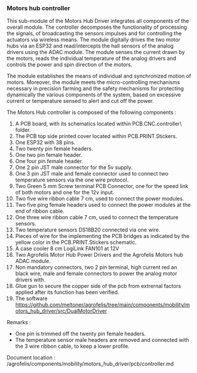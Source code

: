 ### Motors hub controller

This sub-module of the Motors Hub Driver integrates all components of the overall module.
The controller decomposes the functionality of processing the signals, of broadcasting the sensors impulses and for controlling the actuators via wireless means. The module digitally drives the two motor hubs via an ESP32 and read/intercepts the hall sensors of the analog drivers using the ADAC module. The module senses the current drawn by the motors, reads the individual temperature of the analog drivers and controls the power and spin direction of the motors.

The module establishes the means of individual and synchronized motion of motors. Moreover, the module meets the micro-controlling mechanisms necessary in precision farming and the safety mechanisms for protecting dynamically the various components of the system, based on excessive current or temperature sensed to alert and cut off the power.

The Motors Hub controller is composed of the following components :

1. A PCB board, with its schematics located within PCB.CNC.controller\ folder.
2. The PCB top side printed cover located within PCB.PRINT.Stickers.
3. One ESP32 with 38 pins. 
4. Two twenty pin female headers.
5. One two pin female header.
6. One four pin female header.
7. One 2 pin JST male connector for the 5v supply.
8. One 3 pin JST male and female connector used to connect two temperature sensors via the one wire protocol.
9. Two Green 5 mm Screw terminal PCB Connector, one for the speed link of both motors and one for the 12v input.
10. Two five wire ribbon cable 7 cm, used to connect the power modules.
11. Two five ping female headers used to connect the power modules at the end of ribbon cable.
12. One three wire ribbon cable 7 cm, used to connect the temperature sensors.
13. Two temperature sensors DS18B20 connected via one wire.
14. Pieces of wire for the implementing the PCB bridges as indicated by the yellow color in the PCB.PRINT.Stickers schematic.
15. A case cooler 8 cm LogiLink FAN101 at 12V
16. Two Agrofelis Motor Hub Power Drivers and the Agrofelis Motors hub ADAC module. 
17. Non mandatory connectors, two 2 pin terminal, high current red an black wire, male and female connectors to power the analog motor drivers with.
18. Glue gun to secure the copper side of the pcb from extrernal factors applied after its function has been verified.
19. The software https://github.com/meltoner/agrofelis/tree/main/components/mobility/motors_hub_driver/src/DualMotorDriver

Remarks :

- One pin is trimmed off the twenty pin female headers.
- The temperature sensor male headers are removed and connected with the 3 wire ribbon cable, to keep a lower profile.

Document location : /agrofelis/components/mobility/motors_hub_driver/pcb/controller.md